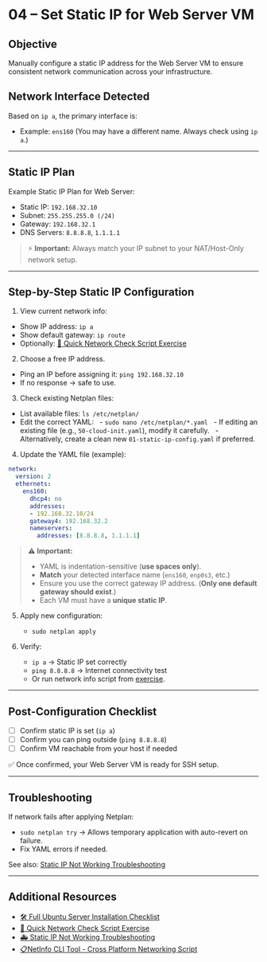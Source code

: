 # 04 – Set Static IP for Web Server VM

## Objective
Manually configure a static IP address for the Web Server VM to ensure consistent network communication across your infrastructure.

## Network Interface Detected
Based on `ip a`, the primary interface is:
- Example: `ens160`
(You may have a different name. Always check using `ip a`.)
---
## Static IP Plan
Example Static IP Plan for Web Server:
- Static IP: `192.168.32.10`
- Subnet: `255.255.255.0 (/24)`
- Gateway: `192.168.32.1`
- DNS Servers: `8.8.8.8`, `1.1.1.1`

> ⚡ **Important:**
> Always match your IP subnet to your NAT/Host-Only network setup.

---

## Step-by-Step Static IP Configuration

1. View current network info:
- Show IP address: `ip a`
- Show default gateway: `ip route`
- Optionally: [🧠 Quick Network Check Script Exercise](../exercises/quick_network_check_script.md)

2. Choose a free IP address.
- Ping an IP before assigning it: `ping 192.168.32.10`
- If no response → safe to use.

3. Check existing Netplan files:
- List available files: `ls /etc/netplan/`
- Edit the correct YAML:
  - `sudo nano /etc/netplan/*.yaml`
  - If editing an existing file (e.g., `50-cloud-init.yaml`), modify it carefully.
  - Alternatively, create a clean new `01-static-ip-config.yaml` if preferred.

4. Update the YAML file (example):
```yaml
network:
  version: 2
  ethernets:
    ens160:
      dhcp4: no 
      addresses:
      - 192.168.32.10/24
      gateway4: 192.168.32.2
      nameservers:
        addresses: [8.8.8.8, 1.1.1.1]
```

> **⚠ Important:**
> - YAML is indentation-sensitive (**use spaces only**).
> - **Match** your detected interface name (`ens160`, `enp0s3`, etc.)
> - Ensure you use the correct gateway IP address. (**Only one default gateway should exist**.)
> - Each VM must have a **unique static IP**.

5. Apply new configuration:
	- `sudo netplan apply`

6. Verify:
	- `ip a` → Static IP set correctly
	- `ping 8.8.8.8` → Internet connectivity test
	- Or run network info script from [exercise](../exercises/quick_network_check_script).

---
## Post-Configuration Checklist
- [ ] Confirm static IP is set (`ip a`)
- [ ] Confirm you can ping outside (`ping 8.8.8.8`)
- [ ] Confirm VM reachable from your host if needed

✅ Once confirmed, your Web Server VM is ready for SSH setup.

---

## Troubleshooting
If network fails after applying Netplan:
- `sudo netplan try` → Allows temporary application with auto-revert on failure.
- Fix YAML errors if needed.

See also: [Static IP Not Working Troubleshooting](../errors-and-troubleshooting/static_ip_not_working.md)

---

## Additional Resources

- [🛠️ Full Ubuntu Server Installation Checklist](../vm-setup/ubuntu_server_installation_checklist.md)
- [🧠 Quick Network Check Script Exercise](quick_network_check_script.md)
- [🚑 Static IP Not Working Troubleshooting](../errors-and-troubleshooting/static_ip_not_working.md)
- [📋NetInfo CLI Tool - Cross Platform Networking Script](../scripts/netinfo.sh)